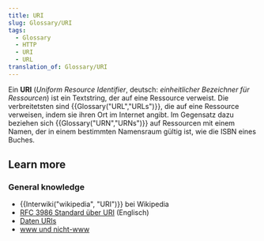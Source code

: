 ```yaml
---
title: URI
slug: Glossary/URI
tags:
  - Glossary
  - HTTP
  - URI
  - URL
translation_of: Glossary/URI
---
```

Ein **URI** (_Uniform Resource Identifier_, deutsch: _einheitlicher Bezeichner für Ressourcen_) ist ein Textstring, der auf eine Ressource verweist. Die verbreitetsten sind {{Glossary("URL","URLs")}}, die auf eine Ressource verweisen, indem sie ihren Ort im Internet angibt. Im Gegensatz dazu beziehen sich {{Glossary("URN","URNs")}} auf Ressourcen mit einem Namen, der in einem bestimmten Namensraum gültig ist, wie die ISBN eines Buches.

## Learn more

### General knowledge

- {{Interwiki("wikipedia", "URI")}} bei Wikipedia
- [RFC 3986 Standard über URI](http://tools.ietf.org/html/rfc3986) (Englisch)
- [Daten URIs](/de/docs/Web/HTTP/data_URIs)
- [www und nicht-www](/de/docs/URI/www_vs_non-www_URLs)
